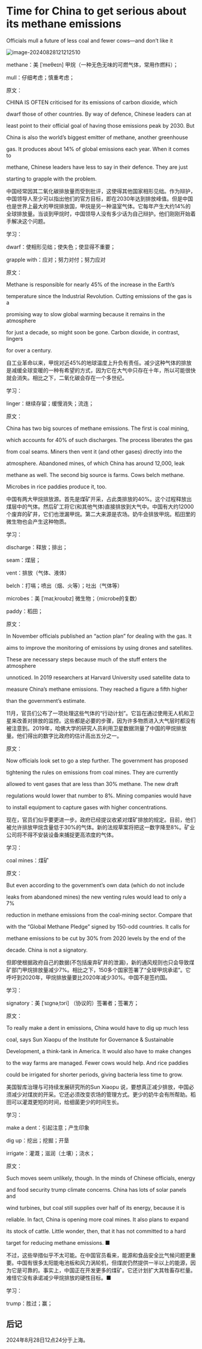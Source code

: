 # Time for China to get serious about its methane emissions

Officials mull a future of less coal and fewer cows—and don’t like it

![image-20240828121212510](./assets/image-20240828121212510.png)



methane：美 [ˈmeθeɪn] 甲烷（一种无色无味的可燃气体，常用作燃料）；

mull：仔细考虑；慎重考虑；

原文：

CHINA IS OFTEN criticised for its emissions of carbon dioxide, which

dwarf those of other countries. By way of defence, Chinese leaders can at

least point to their official goal of having those emissions peak by 2030. But

China is also the world’s biggest emitter of methane, another greenhouse

gas. It produces about 14% of global emissions each year. When it comes to

methane, Chinese leaders have less to say in their defence. They are just

starting to grapple with the problem.

中国经常因其二氧化碳排放量而受到批评，这使得其他国家相形见绌。作为辩护，中国领导人至少可以指出他们的官方目标，即在2030年达到排放峰值。但是中国也是世界上最大的甲烷排放国，甲烷是另一种温室气体。它每年产生大约14%的全球排放量。当谈到甲烷时，中国领导人没有多少话为自己辩护。他们刚刚开始着手解决这个问题。

学习：

dwarf：使相形见绌；使失色；使显得不重要；

grapple with：应对；努力对付；努力应对          

原文：

Methane is responsible for nearly 45% of the increase in the Earth’s

temperature since the Industrial Revolution. Cutting emissions of the gas is a

promising way to slow global warming because it remains in the atmosphere

for just a decade, so might soon be gone. Carbon dioxide, in contrast, lingers

for over a century.

自工业革命以来，甲烷对近45%的地球温度上升负有责任。减少这种气体的排放是减缓全球变暖的一种有希望的方式，因为它在大气中只存在十年，所以可能很快就会消失。相比之下，二氧化碳会存在一个多世纪。

学习：

linger：继续存留；缓慢消失；流连；

原文：

China has two big sources of methane emissions. The first is coal mining,

which accounts for 40% of such discharges. The process liberates the gas

from coal seams. Miners then vent it (and other gases) directly into the

atmosphere. Abandoned mines, of which China has around 12,000, leak

methane as well. The second big source is farms. Cows belch methane.

Microbes in rice paddies produce it, too.

中国有两大甲烷排放源。首先是煤矿开采，占此类排放的40%。这个过程释放出煤层中的气体。然后矿工将它(和其他气体)直接排放到大气中。中国有大约12000个废弃的矿井，它们也泄漏甲烷。第二大来源是农场。奶牛会排放甲烷。稻田里的微生物也会产生这种物质。

学习：

discharge：释放；排出；

seam：煤层；

vent：排放（气体、液体）

belch：打嗝；喷出（烟、火等）；吐出（气体等）

microbes：美 [ˈmaɪˌkroʊbz] 微生物；（microbe的复数）

paddy：稻田；

原文：

In November officials published an “action plan” for dealing with the gas. It

aims to improve the monitoring of emissions by using drones and satellites.

These are necessary steps because much of the stuff enters the atmosphere

unnoticed. In 2019 researchers at Harvard University used satellite data to

measure China’s methane emissions. They reached a figure a fifth higher

than the government’s estimate.

11月，官员们公布了一项处理这些气体的“行动计划”。它旨在通过使用无人机和卫星来改善对排放的监控。这些都是必要的步骤，因为许多物质进入大气层时都没有被注意到。2019年，哈佛大学的研究人员利用卫星数据测量了中国的甲烷排放量。他们得出的数字比政府的估计高出五分之一。

原文：

Now officials look set to go a step further. The government has proposed

tightening the rules on emissions from coal mines. They are currently

allowed to vent gases that are less than 30% methane. The new draft

regulations would lower that number to 8%. Mining companies would have

to install equipment to capture gases with higher concentrations.

现在，官员们似乎要更进一步。政府已经提议收紧对煤矿排放的规定。目前，他们被允许排放甲烷含量低于30%的气体。新的法规草案将把这一数字降至8%。矿业公司将不得不安装设备来捕捉更高浓度的气体。

学习：

coal mines：煤矿

原文：

But even according to the government’s own data (which do not include

leaks from abandoned mines) the new venting rules would lead to only a 7%

reduction in methane emissions from the coal-mining sector. Compare that

with the “Global Methane Pledge” signed by 150-odd countries. It calls for

methane emissions to be cut by 30% from 2020 levels by the end of the

decade. China is not a signatory.

但即使根据政府自己的数据(不包括废弃矿井的泄漏)，新的通风规则也只会导致煤矿部门甲烷排放量减少7%。相比之下，150多个国家签署了“全球甲烷承诺”。它呼吁到2020年，甲烷排放量要比2020年减少30%。中国不是签约国。

学习：

signatory：美 [ˈsɪɡnəˌtɔri] （协议的）签署者；签署方；

原文：

To really make a dent in emissions, China would have to dig up much less

coal, says Sun Xiaopu of the Institute for Governance & Sustainable

Development, a think-tank in America. It would also have to make changes

to the way farms are managed. Fewer cows would help. And rice paddies

could be irrigated for shorter periods, giving bacteria less time to grow.

美国智库治理与可持续发展研究所的Sun Xiaopu 说，要想真正减少排放，中国必须减少对煤炭的开采。它还必须改变农场的管理方式。更少的奶牛会有所帮助。稻田可以灌溉更短的时间，给细菌更少的时间生长。

学习：

make a dent：引起注意；产生印象          

dig up：挖出；挖掘；开垦          

irrigate：灌溉；滋润（土壤）；浇水；

原文：

Such moves seem unlikely, though. In the minds of Chinese officials, energy

and food security trump climate concerns. China has lots of solar panels and

wind turbines, but coal still supplies over half of its energy, because it is

reliable. In fact, China is opening more coal mines. It also plans to expand

its stock of cattle. Little wonder, then, that it has not committed to a hard

target for reducing methane emissions. ■

不过，这些举措似乎不太可能。在中国官员看来，能源和食品安全比气候问题更重要。中国有很多太阳能电池板和风力涡轮机，但煤炭仍然提供一半以上的能源，因为它是可靠的。事实上，中国正在开发更多的煤矿。它还计划扩大其牲畜存栏量。难怪它没有承诺减少甲烷排放的硬性目标。■

学习：

trump：胜过；赢；

## 后记

2024年8月28日12点24分于上海。

